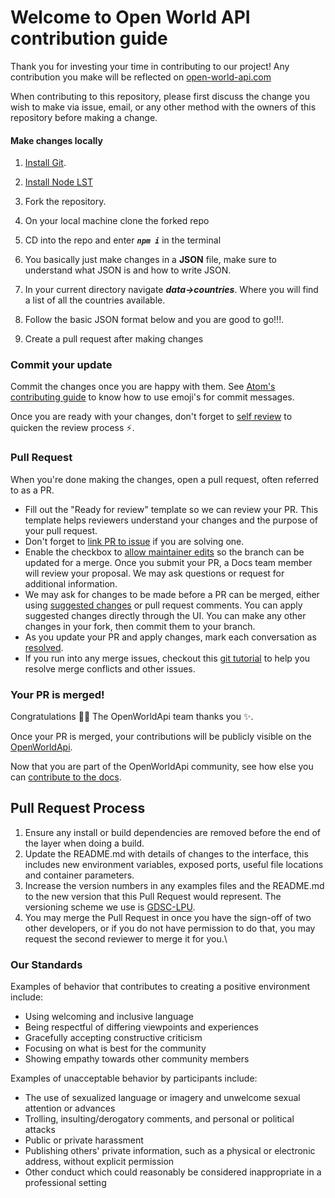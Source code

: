 # Welcome to Open World API contribution guide 

Thank you for investing your time in contributing to our project! Any contribution you make will be reflected on [open-world-api.com](https://docs.github.com/en) 

When contributing to this repository, please first discuss the change you wish to make via issue,
email, or any other method with the owners of this repository before making a change. 


#### Make changes locally

1. [Install Git](https://git-scm.com/).
2. [Install Node LST](https://nodejs.org/en/)

3. Fork the repository.
4. On your local machine clone the forked repo
5. CD into the repo and enter 
   ***```npm i```*** in the terminal
6. You basically just make changes in a **JSON** file, make sure to understand what JSON is and how to write JSON.
7. In your current directory navigate ***data->countries***. Where you will find a list of all the countries available.
8. Follow the basic JSON format below and you are good to go!!!.
9. Create a pull request after making changes


### Commit your update

Commit the changes once you are happy with them. See [Atom's contributing guide](https://github.com/atom/atom/blob/master/CONTRIBUTING.md#git-commit-messages) to know how to use emoji's for commit messages.

Once you are ready with your changes, don't forget to [self review](/contributing/self-review.md) to quicken the review process :zap:.

### Pull Request

When you're done making the changes, open a pull request, often referred to as a PR. 
- Fill out the "Ready for review" template so we can review your PR. This template helps reviewers understand your changes and the purpose of your pull request. 
- Don't forget to [link PR to issue](https://docs.github.com/en/issues/tracking-your-work-with-issues/linking-a-pull-request-to-an-issue) if you are solving one.
- Enable the checkbox to [allow maintainer edits](https://docs.github.com/en/github/collaborating-with-issues-and-pull-requests/allowing-changes-to-a-pull-request-branch-created-from-a-fork) so the branch can be updated for a merge.
Once you submit your PR, a Docs team member will review your proposal. We may ask questions or request for additional information.
- We may ask for changes to be made before a PR can be merged, either using [suggested changes](https://docs.github.com/en/github/collaborating-with-issues-and-pull-requests/incorporating-feedback-in-your-pull-request) or pull request comments. You can apply suggested changes directly through the UI. You can make any other changes in your fork, then commit them to your branch.
- As you update your PR and apply changes, mark each conversation as [resolved](https://docs.github.com/en/github/collaborating-with-issues-and-pull-requests/commenting-on-a-pull-request#resolving-conversations).
- If you run into any merge issues, checkout this [git tutorial](https://lab.github.com/githubtraining/managing-merge-conflicts) to help you resolve merge conflicts and other issues.

### Your PR is merged!

Congratulations :tada::tada: The OpenWorldApi team thanks you :sparkles:. 

Once your PR is merged, your contributions will be publicly visible on the [OpenWorldApi](https://github.com/gdsclpu/OpenWorldAPI). 

Now that you are part of the OpenWorldApi community, see how else you can [contribute to the docs](/contributing/types-of-contributions.md).

## Pull Request Process

1. Ensure any install or build dependencies are removed before the end of the layer when doing a 
   build.
2. Update the README.md with details of changes to the interface, this includes new environment 
   variables, exposed ports, useful file locations and container parameters.
3. Increase the version numbers in any examples files and the README.md to the new version that this
   Pull Request would represent. The versioning scheme we use is [GDSC-LPU](https://gdsc.community.dev/lovely-professional-university-jalandhar/).
4. You may merge the Pull Request in once you have the sign-off of two other developers, or if you 
   do not have permission to do that, you may request the second reviewer to merge it for you.\

### Our Standards
Examples of behavior that contributes to creating a positive environment
include:

* Using welcoming and inclusive language
* Being respectful of differing viewpoints and experiences
* Gracefully accepting constructive criticism
* Focusing on what is best for the community
* Showing empathy towards other community members

Examples of unacceptable behavior by participants include:

* The use of sexualized language or imagery and unwelcome sexual attention or
advances
* Trolling, insulting/derogatory comments, and personal or political attacks
* Public or private harassment
* Publishing others' private information, such as a physical or electronic
  address, without explicit permission
* Other conduct which could reasonably be considered inappropriate in a
  professional setting